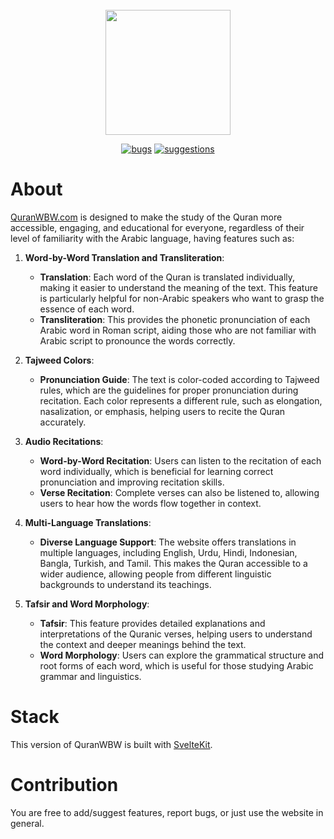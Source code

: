 <br />
<div align="center">
  <a target="_blank" href="https://quranwbw.com"><img src="https://raw.githubusercontent.com/marwan/quranwbw/main/static/images/logo.png" width="200"></a>

  <br />
  
  [![bugs][bugs-shield]][bugs-url]
  [![suggestions][suggestions-shield]][suggestions-url]

</div>

# About

[QuranWBW.com](https://quranwbw.com) is designed to make the study of the Quran more accessible, engaging, and educational for everyone, regardless of their level of familiarity with the Arabic language, having features such as:

1. **Word-by-Word Translation and Transliteration**:
   - **Translation**: Each word of the Quran is translated individually, making it easier to understand the meaning of the text. This feature is particularly helpful for non-Arabic speakers who want to grasp the essence of each word.
   - **Transliteration**: This provides the phonetic pronunciation of each Arabic word in Roman script, aiding those who are not familiar with Arabic script to pronounce the words correctly.

2. **Tajweed Colors**:
   - **Pronunciation Guide**: The text is color-coded according to Tajweed rules, which are the guidelines for proper pronunciation during recitation. Each color represents a different rule, such as elongation, nasalization, or emphasis, helping users to recite the Quran accurately.

3. **Audio Recitations**:
   - **Word-by-Word Recitation**: Users can listen to the recitation of each word individually, which is beneficial for learning correct pronunciation and improving recitation skills.
   - **Verse Recitation**: Complete verses can also be listened to, allowing users to hear how the words flow together in context.

4. **Multi-Language Translations**:
   - **Diverse Language Support**: The website offers translations in multiple languages, including English, Urdu, Hindi, Indonesian, Bangla, Turkish, and Tamil. This makes the Quran accessible to a wider audience, allowing people from different linguistic backgrounds to understand its teachings.

5. **Tafsir and Word Morphology**:
   - **Tafsir**: This feature provides detailed explanations and interpretations of the Quranic verses, helping users to understand the context and deeper meanings behind the text.
   - **Word Morphology**: Users can explore the grammatical structure and root forms of each word, which is useful for those studying Arabic grammar and linguistics.

# Stack

This version of QuranWBW is built with [SvelteKit](https://kit.svelte.dev/).

# Contribution

You are free to add/suggest features, report bugs, or just use the website in general.

<!-- MARKDOWN LINKS & IMAGES -->

[bugs-shield]: https://img.shields.io/github/issues/marwan/quranwbw/bug?label=BUGS&style=for-the-badge&color=d73a4a
[bugs-url]: https://github.com/marwan/quranwbw/issues?q=is%3Aopen+is%3Aissue+label%3Abug
[suggestions-shield]: https://img.shields.io/github/issues/marwan/quranwbw/enhancement?label=SUGGESTIONS&style=for-the-badge&color=a2eeef
[suggestions-url]: https://github.com/marwan/quranwbw/issues?q=is%3Aissue+is%3Aopen+label%3Aenhancement
